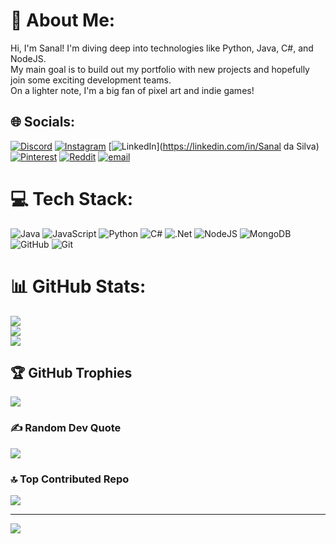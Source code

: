 # 💫 About Me:
Hi, I'm Sanal! I'm diving deep into technologies like Python, Java, C#, and NodeJS. <br>My main goal is to build out my portfolio with new projects and hopefully join some exciting development teams. <br>On a lighter note, I'm a big fan of pixel art and indie games!


## 🌐 Socials:
[![Discord](https://img.shields.io/badge/Discord-%237289DA.svg?logo=discord&logoColor=white)](https://discord.gg/onuzt) [![Instagram](https://img.shields.io/badge/Instagram-%23E4405F.svg?logo=Instagram&logoColor=white)](https://instagram.com/tomaz.t_) [![LinkedIn](https://img.shields.io/badge/LinkedIn-%230077B5.svg?logo=linkedin&logoColor=white)](https://linkedin.com/in/Sanal da Silva) [![Pinterest](https://img.shields.io/badge/Pinterest-%23E60023.svg?logo=Pinterest&logoColor=white)](https://pinterest.com/sanaltomaz) [![Reddit](https://img.shields.io/badge/Reddit-%23FF4500.svg?logo=Reddit&logoColor=white)](https://reddit.com/user/lonlyFar) [![email](https://img.shields.io/badge/Email-D14836?logo=gmail&logoColor=white)](mailto:tomazsanal@gmail.com) 

# 💻 Tech Stack:
![Java](https://img.shields.io/badge/java-%23ED8B00.svg?style=for-the-badge&logo=openjdk&logoColor=white) ![JavaScript](https://img.shields.io/badge/javascript-%23323330.svg?style=for-the-badge&logo=javascript&logoColor=%23F7DF1E) ![Python](https://img.shields.io/badge/python-3670A0?style=for-the-badge&logo=python&logoColor=ffdd54) ![C#](https://img.shields.io/badge/c%23-%23239120.svg?style=for-the-badge&logo=csharp&logoColor=white) ![.Net](https://img.shields.io/badge/.NET-5C2D91?style=for-the-badge&logo=.net&logoColor=white) ![NodeJS](https://img.shields.io/badge/node.js-6DA55F?style=for-the-badge&logo=node.js&logoColor=white) ![MongoDB](https://img.shields.io/badge/MongoDB-%234ea94b.svg?style=for-the-badge&logo=mongodb&logoColor=white) ![GitHub](https://img.shields.io/badge/github-%23121011.svg?style=for-the-badge&logo=github&logoColor=white) ![Git](https://img.shields.io/badge/git-%23F05033.svg?style=for-the-badge&logo=git&logoColor=white)
# 📊 GitHub Stats:
![](https://github-readme-stats.vercel.app/api?username=sanaltomaz&theme=radical&hide_border=false&include_all_commits=true&count_private=false)<br/>
![](https://nirzak-streak-stats.vercel.app/?user=sanaltomaz&theme=radical&hide_border=false)<br/>
![](https://github-readme-stats.vercel.app/api/top-langs/?username=sanaltomaz&theme=radical&hide_border=false&include_all_commits=true&count_private=false&layout=compact)

## 🏆 GitHub Trophies
![](https://github-profile-trophy.vercel.app/?username=sanaltomaz&theme=radical&no-frame=false&no-bg=false&margin-w=4)

### ✍️ Random Dev Quote
![](https://quotes-github-readme.vercel.app/api?type=vetical&theme=radical)

### 🔝 Top Contributed Repo
![](https://github-contributor-stats.vercel.app/api?username=sanaltomaz&limit=5&theme=radical&combine_all_yearly_contributions=true)

---
[![](https://visitcount.itsvg.in/api?id=sanaltomaz&icon=0&color=0)](https://visitcount.itsvg.in)

<!-- Proudly created with GPRM ( https://gprm.itsvg.in ) -->
